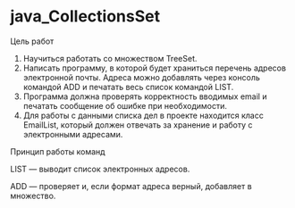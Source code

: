 # java_CollectionsSet
Цель работ

1. Научиться работать со множеством TreeSet.
2. Написать программу, в которой будет храниться перечень адресов электронной почты. Адреса можно добавлять через консоль командой ADD и печатать весь список командой LIST.
3. Программа должна проверять корректность вводимых email и печатать сообщение об ошибке при необходимости.
4. Для работы с данными списка дел в проекте находится класс EmailList, который должен отвечать за хранение и работу с электронными адресами.

Принцип работы команд

LIST — выводит список электронных адресов.

ADD — проверяет и, если формат адреса верный, добавляет в множество.
